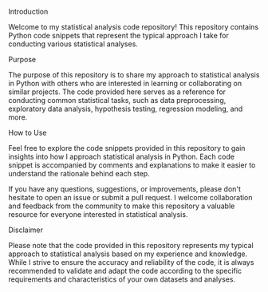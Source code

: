 Introduction

Welcome to my statistical analysis code repository! This repository contains Python code snippets that represent the typical approach I take for conducting various statistical analyses.

Purpose

The purpose of this repository is to share my approach to statistical analysis in Python with others who are interested in learning or collaborating on similar projects. The code provided here serves as a reference for conducting common statistical tasks, such as data preprocessing, exploratory data analysis, hypothesis testing, regression modeling, and more.

How to Use

Feel free to explore the code snippets provided in this repository to gain insights into how I approach statistical analysis in Python. Each code snippet is accompanied by comments and explanations to make it easier to understand the rationale behind each step.

If you have any questions, suggestions, or improvements, please don't hesitate to open an issue or submit a pull request. I welcome collaboration and feedback from the community to make this repository a valuable resource for everyone interested in statistical analysis.

Disclaimer

Please note that the code provided in this repository represents my typical approach to statistical analysis based on my experience and knowledge. While I strive to ensure the accuracy and reliability of the code, it is always recommended to validate and adapt the code according to the specific requirements and characteristics of your own datasets and analyses.

